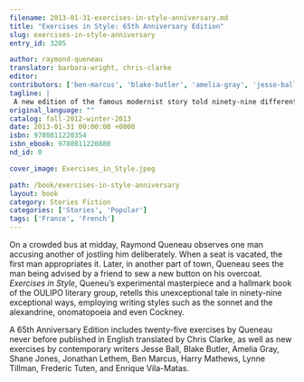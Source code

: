 ```yaml
---
filename: 2013-01-31-exercises-in-style-anniversary.md
title: "Exercises in Style: 65th Anniversary Edition"
slug: exercises-in-style-anniversary
entry_id: 3205

author: raymond-queneau
translator: barbara-wright, chris-clarke
editor: 
contributors: ['ben-marcus', 'blake-butler', 'amelia-gray', 'jesse-ball', 'harry-mathews', 'lynne-tillman', 'shane-jones', 'jonathan-lethem', 'enrique-vila-matas', 'frederic-tuten']
tagline: |
 A new edition of the famous modernist story told ninety-nine different ways — with newly translated exercises by Queneau and contributions by some of today's most acclaimed stylists.
original_language: ""
catalog: fall-2012-winter-2013
date: 2013-01-31 00:00:00 +0000 
isbn: 9780811220354
isbn_ebook: 9780811220880
nd_id: 0

cover_image: Exercises_in_Style.jpeg

path: /book/exercises-in-style-anniversary
layout: book
category: Stories Fiction
categories: ['Stories', 'Popular']
tags: ['France', 'French']
---
```

On a crowded bus at midday, Raymond Queneau observes one man accusing another of jostling him deliberately. When a seat is vacated, the first man appropriates it. Later, in another part of town, Queneau sees the man being advised by a friend to sew a new button on his overcoat. *Exercises in Style*, Queneu’s experimental masterpiece and a hallmark book of the OULIPO literary group, retells this unexceptional tale in ninety-nine exceptional ways, employing writing styles such as the sonnet and the alexandrine, onomatopoeia and even Cockney.

A 65th Anniversary Edition includes twenty-five exercises by Queneau never before published in English translated by Chris Clarke, as well as new exercises by contemporary writers Jesse Ball, Blake Butler, Amelia Gray, Shane Jones, Jonathan Lethem, Ben Marcus, Harry Mathews, Lynne Tillman, Frederic Tuten, and Enrique Vila-Matas.





